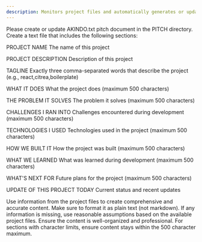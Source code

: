 ```yaml
---
description: Monitors project files and automatically generates or updates a comprehensive AKINDO pitch document with project details
---
```


Please create or update AKINDO.txt pitch document in the PITCH directory. Create a text file that includes the following sections:

PROJECT NAME
The name of this project

PROJECT DESCRIPTION
Description of this project

TAGLINE
Exactly three comma-separated words that describe the project (e.g., react,citrea,boilerplate)

WHAT IT DOES
What the project does (maximum 500 characters)

THE PROBLEM IT SOLVES
The problem it solves (maximum 500 characters)

CHALLENGES I RAN INTO
Challenges encountered during development (maximum 500 characters)

TECHNOLOGIES I USED
Technologies used in the project (maximum 500 characters)

HOW WE BUILT IT
How the project was built (maximum 500 characters)

WHAT WE LEARNED
What was learned during development (maximum 500 characters)

WHAT'S NEXT FOR
Future plans for the project (maximum 500 characters)

UPDATE OF THIS PROJECT TODAY
Current status and recent updates

Use information from the project files to create comprehensive and accurate content. Make sure to format it as plain text (not markdown). If any information is missing, use reasonable assumptions based on the available project files. Ensure the content is well-organized and professional. For sections with character limits, ensure content stays within the 500 character maximum.
